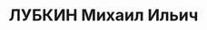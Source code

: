 ---
title: ЛУБКИН Михаил Ильич
description: "Род. в 1901, Горьковская обл., Богородск-1, русский, обр.: начальное,\
  \ ранее член ВКП(б) с 1927. Проживал: Томск. 78-й артполк, пом.командира по материальному\
  \ обеспечению, майор \n  Арестован 13.09.1937. Обв.: к-р военно-троцкистская организация.\
  \ Приговор: 13.06.1938 – ВМН. Расстрелян 13.06.1938. \n  Реабилитирован 08.1957"
---